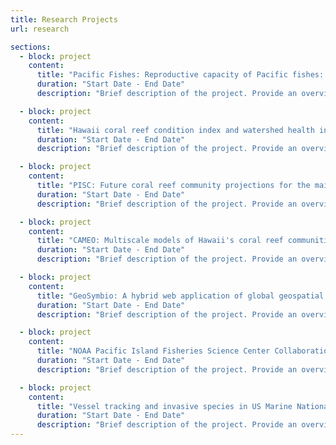 ```yaml
---
title: Research Projects
url: research

sections:
  - block: project
    content:
      title: "Pacific Fishes: Reproductive capacity of Pacific fishes: improving understanding of sustainable fisheries"
      duration: "Start Date - End Date"
      description: "Brief description of the project. Provide an overview of the research, objectives, and significance of the project."

  - block: project
    content:
      title: "Hawaii coral reef condition index and watershed health indices"
      duration: "Start Date - End Date"
      description: "Brief description of the project. Provide an overview of the research, objectives, and significance of the project."

  - block: project
    content:
      title: "PISC: Future coral reef community projections for the main Hawaiian Islands"
      duration: "Start Date - End Date"
      description: "Brief description of the project. Provide an overview of the research, objectives, and significance of the project."

  - block: project
    content:
      title: "CAMEO: Multiscale models of Hawaii's coral reef communities"
      duration: "Start Date - End Date"
      description: "Brief description of the project. Provide an overview of the research, objectives, and significance of the project."

  - block: project
    content:
      title: "GeoSymbio: A hybrid web application of global geospatial bioinformatics and ecoinformatics for *Symbiodinium*-host symbioses"
      duration: "Start Date - End Date"
      description: "Brief description of the project. Provide an overview of the research, objectives, and significance of the project."

  - block: project
    content:
      title: "NOAA Pacific Island Fisheries Science Center Collaboration: Graduate student training in Marine Fisheries and Stock Assessment"
      duration: "Start Date - End Date"
      description: "Brief description of the project. Provide an overview of the research, objectives, and significance of the project."

  - block: project
    content:
      title: "Vessel tracking and invasive species in US Marine National Monuments"
      duration: "Start Date - End Date"
      description: "Brief description of the project. Provide an overview of the research, objectives, and significance of the project."
---
```

